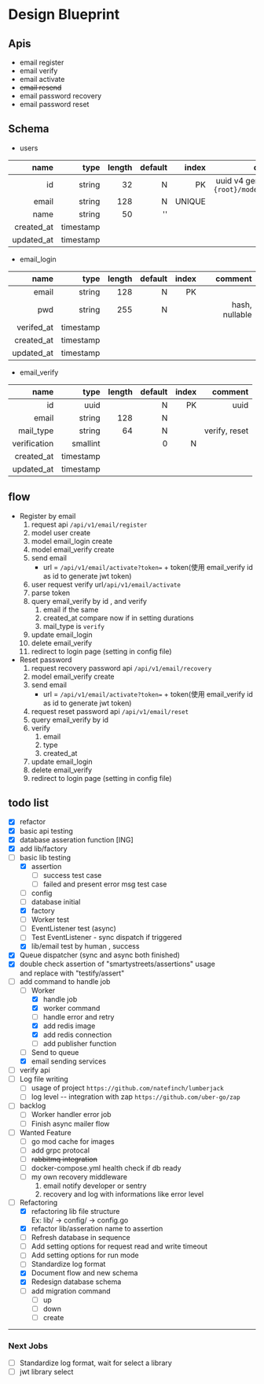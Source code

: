 # Design Blueprint

## Apis

* email register
* email verify
* email activate
* ~~email resend~~
* email password recovery
* email password reset

## Schema

* users

|name|type|length|default|index|comment|
|---:|---:|---:|---:|---:|---:|
|id|string|32|N|PK|uuid v4 generate by `{root}/models/users`|
|email|string|128|N|UNIQUE||
|name|string|50|''|||
|created_at|timestamp|||||
|updated_at|timestamp|||||

* email_login

|name|type|length|default|index|comment|
|---:|---:|---:|---:|---:|---:|
|email|string|128|N|PK||
|pwd|string|255|N||hash, nullable|
|verifed_at|timestamp|||||
|created_at|timestamp|||||
|updated_at|timestamp|||||

* email_verify

|name|type|length|default|index|comment|
|---:|---:|---:|---:|---:|---:|
|id|uuid||N|PK|uuid|
|email|string|128|N|||
|mail_type|string|64|N||verify, reset|
|verification|smallint||0|N||0:未驗證, 1:已驗證|
|created_at|timestamp|||||
|updated_at|timestamp|||||

## flow
* Register by email
    1. request api `/api/v1/email/register`
    2. model user create
    3. model email_login create
    4. model email_verify create
    5. send email
        - url = `/api/v1/email/activate?token=` + token(使用 email_verify id as id to generate jwt token)
    6. user request verify url`/api/v1/email/activate` 
    7. parse token
    8. query email_verify by id , and verify
        1. email if the same 
        2. created_at compare now if in setting durations
        3. mail_type is `verify`
    9. update email_login
    10. delete email_verify
    11. redirect to login page (setting in config file)
* Reset password
    1. request recovery password api `/api/v1/email/recovery`
    2. model email_verify create 
    3. send email
        - url = `/api/v1/email/activate?token=` + token(使用 email_verify id as id to generate jwt token)    
    4. request reset password api `/api/v1/email/reset`
    5. query email_verify by id
    6. verify
        1. email
        2. type
        3. created_at
    7. update email_login
    8. delete email_verify
    9. redirect to login page (setting in config file)

## todo list
* [x] refactor
* [x] basic api testing
* [x] database asseration function [ING] 
* [x] add lib/factory 
* [ ] basic lib testing
    * [x] assertion
        * [ ] success test case
        * [ ] failed and present error msg test case 
    * [ ] config
    * [ ] database initial
    * [x] factory
    * [ ] Worker test
    * [ ] EventListener test (async)
    * [ ] Test EventListener - sync dispatch if triggered
    * [x] lib/email test by human , success
* [x] Queue dispatcher (sync and async both finished)
* [x] double check assertion of "smartystreets/assertions" usage  
    and replace with "testify/assert"
* [ ] add command to handle job
  - [ ] Worker
    - [x] handle job
    - [x] worker command
    - [ ] handle error and retry
    - [x] add redis image
    - [x] add redis connection
    - [ ] add publisher function
  - [ ] Send to queue
  - [x] email sending services
* [ ] verify api
* [ ] Log file writing
  - [ ] usage of project `https://github.com/natefinch/lumberjack`
  - [ ] log level -- integration with zap `https://github.com/uber-go/zap`
* [ ] backlog 
    - [ ] Worker handler error job
    - [ ] Finish async mailer flow
* [ ] Wanted Feature
    - [ ] go mod cache for images
    - [ ] add grpc protocal
    - [ ] ~~rabbitmq integration~~
    - [ ] docker-compose.yml health check if db ready
    - [ ] my own recovery middleware
        1. email notify developer or sentry
        2. recovery and log with informations like error level 
* [ ] Refactoring
    * [x] refactoring lib file structure  
        Ex: lib/ -> config/ -> config.go
    * [x] refactor lib/asseration name to assertion
    * [ ] Refresh database in sequence
    * [ ] Add setting options for request read and write timeout
    * [ ] Add setting options for run mode
    * [ ] Standardize log format
    * [x] Document flow and new schema
    * [x] Redesign database schema
    * [ ] add migration command
        - [ ] up
        - [ ] down
        - [ ] create
    
---
### Next Jobs
* [ ] Standardize log format, wait for select a library
* [ ] jwt library select 
